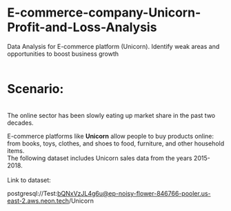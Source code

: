 # E-commerce-company-Unicorn-Profit-and-Loss-Analysis
Data Analysis for E-commerce platform (Unicorn). Identify weak areas and opportunities to boost business growth 
</br>
</br>

# Scenario: 
</br>
The online sector has been slowly eating up market share in the past two decades.</br>

E-commerce platforms like **Unicorn** allow people to buy products online: from books, toys, clothes, and shoes to food, furniture, and other household items. </br>
The following dataset includes Unicorn sales data from the years 2015-2018. 
</br>
</br>
Link to dataset: 
<link rel="Unicorn_Dataset" href="postgresql://Test:bQNxVzJL4g6u@ep-noisy-flower-846766-pooler.us-east-2.aws.neon.tech/Unicorn">

postgresql://Test:bQNxVzJL4g6u@ep-noisy-flower-846766-pooler.us-east-2.aws.neon.tech/Unicorn

